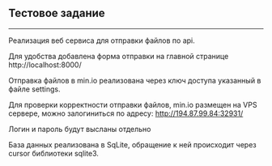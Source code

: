 ## Тестовое задание
----
Реализация веб сервиса для отправки файлов по api.

Для удобства добавлена форма отправки на главной странице http://localhost:8000/

Отправка файлов в min.io реализована через ключ доступа указанный в файле settings.

Для проверки корректности отправки файлов, min.io размещен на VPS сервере, можно залогиниться
по адресу: http://194.87.99.84:32931/

Логин и пароль будут высланы отдельно

База данных реализована в SqLite, обращение к ней происходит через cursor библиотеки sqlite3.

